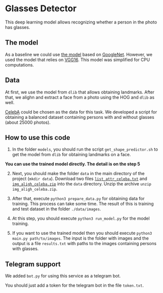 # Glasses Detector

This deep learning model allows recognizing whether a person in the photo has glasses. 

## The model

As a baseline we could use [the model](https://www.researchgate.net/publication/320964354_Shallow_convolutional_neural_network_for_eyeglasses_detection_in_facial_images) based on [GoogleNet](https://arxiv.org/abs/1409.4842). However, we used the model that relies on [VGG16](https://arxiv.org/abs/1409.1556). This model was simplified for CPU computations.

## Data

At first, we use the model from `dlib` that allows obtaining landmarks. After that, we alighn and extract a face from a photo using the HOG and `dlib` as well.

[CelebA](http://mmlab.ie.cuhk.edu.hk/projects/CelebA.html) could be chosen as the data for this task. We developed a script for obtaining a balanced dataset containing persons with and without glasses (about 25000 photos). 

## How to use this code

1) In the folder `models`, you should run the script `get_shape_predictor.sh` to get the model from `dlib` for obtaining landmarks on a face.

**You can use the trained model directly. The detail is on the step 5**

2) Next, you should make the folder `data` in the main directory of the project (`mkdir data`). Download two files [`list_attr_celeba.txt`](https://drive.google.com/drive/folders/0B7EVK8r0v71pOC0wOVZlQnFfaGs) and 
[`img_aligh_celeba.zip`](https://drive.google.com/drive/folders/0B7EVK8r0v71pTUZsaXdaSnZBZzg) into the `data` directory. Unzip the archive `unzip img_aligh_celeba.zip`.

3) After that, execute `python3 prepare_data.py` for obtaining data for training. This process can take some time. The result of this is training and test dataset in the folder `./data/images`.

4) At this step, you should execute `python3 run_model.py` for the model training.

5) If you want to use the trained model then you should execute `python3 main.py path/to/images`. The input is the folder with images and the output is a file `results.txt` with paths to the images containing persons with glasses.

## Telegram support

We added `bot.py` for using this service as a telegram bot.

You should just add a token for the telegram bot in the file `token.txt`.
